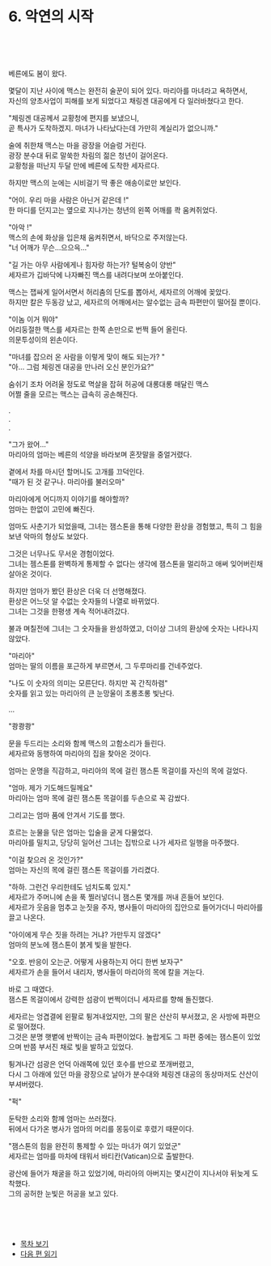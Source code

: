 # 6. 악연의 시작 <br>
<br><br><br>

베른에도 봄이 왔다.<br>

몇달이 지난 사이에 맥스는 완전히 술꾼이 되어 있다. 마리아를 마녀라고 욕하면서, <br>
자신의 양초사업이 피해를 보게 되었다고 채링겐 대공에게 다 일러바쳤다고 한다.<br>

"체링겐 대공께서 교황청에 편지를 보냈으니, <br>
곧 특사가 도착하겠지. 마녀가 나타났다는데 가만히 계실리가 없으니까." <br>

술에 취한채 맥스는 마을 광장을 어슬렁 거린다. <br>
광장 분수대 뒤로 말쑥한 차림의 젊은 청년이 걸어온다. <br>
교황청을 떠난지 두달 만에 베른에 도착한 세자르다.<br>

하지만 맥스의 눈에는 시비걸기 딱 좋은 애송이로만 보인다.<br>

"어이. 우리 마을 사람은 아닌거 같은데 !"<br>
한 마디를 던지고는 옆으로 지나가는 청년의 왼쪽 어깨를 콱 움켜쥐었다.<br>

"아악 !"<br>
맥스의 손에 화상을 입은채 움켜쥐면서, 바닥으로 주저않는다.<br>
"너 어깨가 무슨...으으윽..."<br>

"길 가는 아무 사람에게나 힘자랑 하는가? 털복숭이 양반" <br>
세자르가 깁바닥에 나자빠진 맥스를 내려다보며 쏘아붙인다. <br>

맥스는 잽싸게 일어서면서 허리춤의 단도를 뽑아서, 세자르의 어깨에 꽂았다.<br>
하지만 칼은 두동강 났고, 세자르의 어깨에서는 알수없는 금속 파편만이 떨어질 뿐이다.<br>

"이놈 이거 뭐야"<br>
어리둥절한 맥스를 세자르는 한쪽 손만으로 번쩍 들어 올린다. <br>
의문투성이의 왼손이다.<br>

"마녀를 잡으러 온 사람을 이렇게 맞이 해도 되는가? "<br>
"아... 그럼 체링겐 대공을 만나러 오신 분인가요?"<br>

숨쉬기 조차 어려울 정도로 멱살을 잡혀 허공에 대롱대롱 매달린 맥스<br>
어쩔 줄을 모르는 맥스는 급속히 공손해진다.<br>

. <br>
. <br>
. <br>

"그가 왔어..."<br>
마리아의 엄마는 베른의 석양을 바라보며 혼잣말을 중얼거렸다.<br>

곁에서 차를 마시던 할머니도 고개를 끄덕인다.<br>
"때가 된 것 같구나. 마리아를 불러오마"<br>

마리아에게 어디까지 이야기를 해야할까?<br>
엄마는 한없이 고민에 빠진다.<br>

엄마도 사춘기가 되었을때, 그녀는 잼스톤을 통해 다양한 환상을 경험했고, 특히 그 힘을 보낸 악마의 형상도 보았다.<br>

그것은 너무나도 무서운 경험이었다.<br>
그녀는 젬스톤를 완벽하게 통제할 수 없다는 생각에 잼스톤을 멀리하고 애써 잊어버린채 살아온 것이다.<br>

하지만 엄마가 봤던 환상은 더욱 더 선명해졌다.<br>
환상은 어느덧 알 수없는 숫자들의 나열로 바뀌었다.<br>
그녀는 그것을 한평생 계속 적어내려갔다.<br>

불과 며칠전에 그녀는 그 숫자들을 완성하였고,
더이상 그녀의 환상에 숫자는 나타나지 않았다.

"마리아"<br>
엄마는 딸의 이름을 포근하게 부르면서, 그 두루마리를 건네주었다.<br>

"나도 이 숫자의 의미는 모른단다. 하지만 꼭 간직하렴"<br>
숫자를 읽고 있는 마리아의 큰 눈망울이 초롱초롱 빛난다.<br>

... <br>

"쾅쾅쾅"<br>

문을 두드리는 소리와 함께 맥스의 고함소리가 들린다.<br>
세자르와 동행하여 마리아의 집을 찾아온 것이다.<br>

엄마는 운명을 직감하고, 마리아의 목에 걸린 잼스톤 목걸이를 자신의 목에 걸었다.<br>

"엄마. 제가 기도해드릴께요"<br>
마리아는 엄마 목에 걸린 잼스톤 목걸이를 두손으로 꼭 감쌌다.<br>

그리고는 엄마 품에 안겨서 기도를 했다.<br>

흐르는 눈물을 닦은 엄마는 입술을 굳게 다물었다.<br>
마리아를 밀치고, 당당히 일어선 그녀는 집밖으로 나가 세자르 일행을 마주했다.<br>

"이걸 찾으러 온 것인가?"<br>
엄마는 자신의 목에 걸린 잼스톤 목걸이를 가리켰다.<br>

"하하. 그런건 우리한테도 넘치도록 있지."<br>
세자르가 주머니에 손을 푹 찔러넣더니 잼스톤 몇개를 꺼내 흔들어 보인다.<br>
세자르가 웃음을 멈추고 눈짓을 주자, 병사들이 마리아의 집안으로 들어가더니 마리아를 끌고 나온다.<br>

"아이에게 무슨 짓을 하려는 거냐? 가만두지 않겠다"<br>
엄마의 분노에 잼스톤이 붉게 빛을 발한다.<br>

"오호. 반응이 오는군. 어떻게 사용하는지 어디 한번 보자구"<br>
세자르가 손을 들어서 내리자, 병사들이 마리아의 목에 칼을 겨눈다.<br>

바로 그 때였다.<br>
잼스톤 목걸이에서 강력한 섬광이 번쩍이더니 세자르를 향해 돌진했다.<br>

세자르는 엉겹결에 왼팔로 튕겨내었지만, 그의 팔은 산산히 부서졌고, 온 사방에 파편으로 떨어졌다. <br>
그것은 분명 햇볕에 반짝이는 금속 파편이었다. 놀랍게도 그 파편 중에는 잼스톤이 있었으며 반쯤 부서진 채로 빛을 발하고 있었다.<br>

튕겨나간 섬광은 언덕 아래쪽에 있던 호수를 반으로 쪼개버렸고, <br>
다시 그 아래에 있던 마을 광장으로 날아가 분수대와 체링겐 대공의 동상마저도 산산이 부셔버렸다.<br>

"퍽"<br>

둔탁한 소리와 함께 엄마는 쓰러졌다.<br>
뒤에서 다가온 병사가 엄마의 머리를 몽둥이로 후렸기 때문이다.<br>

"잼스톤의 힘을 완전히 통제할 수 있는 마녀가 여기 있었군"<br>
세자르는 엄마를 마차에 태워서 바티칸(Vatican)으로 출발한다. <br>

광산에 들어가 채굴을 하고 있었기에, 마리아의 아버지는 몇시간이 지나서야 뒤늦게 도착했다. <br>
그의 공허한 눈빛은 허공을 보고 있다.  <br>


<br><br><br>

* [목차 보기](content_kr.md) <br>
* [다음 편 읽기](1-03_(KR)Avignon_1.md)